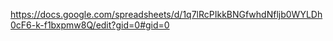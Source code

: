 https://docs.google.com/spreadsheets/d/1q7lRcPIkkBNGfwhdNfljb0WYLDh0cF6-k-f1bxpmw8Q/edit?gid=0#gid=0
